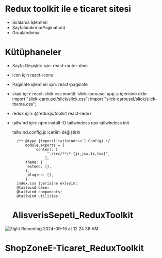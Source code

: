 # Redux toolkit ile e ticaret sitesi
- Sıralama İşlemleri
- Sayfalandırma(Pagination)
- Gruplandırma

# Kütüphaneler
- Sayfa Geçişleri için: 
    react-router-dom
- icon için
    react-icons
- Paginate işlemleri için:
    react-paginate
- slayt için:
    react-slick
    css modül:
    slick-carousel
    app.js içerisine ekle:
        import "slick-carousel/slick/slick.css";
        import "slick-carousel/slick/slick-theme.css";

- redux için:
    @reduxjs/toolkit
    react-redux
- tailwind için:
    npm install -D tailwindcss
    npx tailwindcss init

    tailwind.config.js içeriini değiştirin

        /** @type {import('tailwindcss').Config} */
            module.exports = {
                 content: [
                      "./src/**/*.{js,jsx,ts,tsx}",
                     ],
            theme: {
             extend: {},
            },
             plugins: [],
            }
        index.css içerisine ekleyin:
        @tailwind base;
        @tailwind components;
        @tailwind utilities;

  # AlisverisSepeti_ReduxToolkit
![Zight Recording 2024-09-16 at 12 24 38 AM](https://github.com/user-attachments/assets/33026867-c431-4f14-8920-29708fd186a1)
# ShopZoneE-Ticaret_ReduxToolkit
